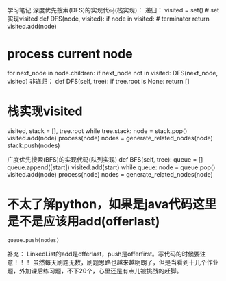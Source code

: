 学习笔记
深度优先搜索(DFS)的实现代码(栈实现)：
递归：
visited = set()  # set实现visited
def DFS(node, visited):
  if node in visited:  # terminator
    return
  visited.add(node)
  # process current node
  for next_node in node.children:
    if next_node not in visited:
      DFS(next_node, visited)
非递归：
def DFS(self, tree):
  if tree.root is None:
    return []
  # 栈实现visited
  visited, stack = [], tree.root
  while tree.stack:
    node = stack.pop()
    visited.add(node)
    process(node)
    nodes = generate_related_nodes(node)
    stack.push(nodes)
  
广度优先搜索(BFS)的实现代码(队列实现)
def BFS(self, tree):
  queue = []
  queue.append([start])
  visited.add(start)
  while queue:
    node = queue.pop()
    visited.add(node)
    process(node)
    nodes = generate_related_nodes(node)
  # 不太了解python，如果是java代码这里是不是应该用add(offerlast)
    queue.push(nodes)


  补充：
  LinkedList的add是offerlast，push是offerfirst。写代码的时候要注意！！！
  虽然每天刷题无数，刷题思路也越来越明朗了，但是当看到十几个作业题，外加课后练习题，不下20个，心里还是有点儿被挑战的赶脚。
  